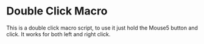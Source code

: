 # Double Click Macro

This is a double click macro script, to use it just hold the Mouse5 button and click. It works for both left and right click.
